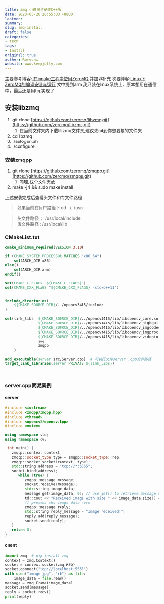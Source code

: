 ```yaml
---
title: zmq 小白简易安装C++版
date: 2023-05-26 20:55:03 +0800
lastmod: 
summary: 
slug: zmq-install
draft: false
categories: 
- tech
tags: 
- Install
original: true
author: Rurouni
website: www.keepjolly.com
---
```

主要参考博客:[ 在cmake工程中使用ZeroMQ](https://www.cnblogs.com/y4247464/p/14241876.html),并加以补充
次要博客:[Linux下ZeroMQ的编译安装与运行](https://blog.csdn.net/qq_41453285/article/details/105989698)
文中提到arm,我只装在linux系统上，原本想用在通信中，最后还是用tcp实现了
## 安装libzmq

1. git clone [https://github.com/zeromq/libzmq.git](https://github.com/zeromq/libzmq.git) 
   1. 在当前文件夹内下载libzmq文件夹,建议先cd到你想要放的文件夹
2. cd libzmq
3. ./autogen.sh
4. ./configure
### 安装zmqpp

1. git clone [https://github.com/zeromq/zmqpp.git](https://github.com/zeromq/zmqpp.git)
   1. 同理,找个文件夹放
2. make -j4 && sudo make install

上述安装完成后查看头文件和库文件路径
> 如果当前在用户路径下 cd ../../user

> 头文件路径 ： /usr/local/include  
> 库文件路径 : /usr/local/lib

### CMakeList.txt
```cmake
cmake_minimum_required(VERSION 3.10)

if (CMAKE_SYSTEM_PROCESSOR MATCHES "x86_64")
    set(ARCH_DIR x86)
else()
    set(ARCH_DIR arm)
endif()

set(CMAKE_C_FLAGS "${CMAKE_C_FLAGS}")
set(CMAKE_CXX_FLAGS "${CMAKE_CXX_FLAGS} -std=c++11")


include_directories(
    ${CMAKE_SOURCE_DIR}/../opencv3415/include
)

set(link_libs  ${CMAKE_SOURCE_DIR}/../opencv3415/lib/libopencv_core.so
               ${CMAKE_SOURCE_DIR}/../opencv3415/lib/libopencv_highgui.so
               ${CMAKE_SOURCE_DIR}/../opencv3415/lib/libopencv_imgcodecs.so
               ${CMAKE_SOURCE_DIR}/../opencv3415/lib/libopencv_imgproc.so
               ${CMAKE_SOURCE_DIR}/../opencv3415/lib/libopencv_videoio.so
               zmq
               zmqpp
    )

add_executable(server src/Server.cpp)  # 可执行文件server .cpp文件路径
target_link_libraries(server PRIVATE ${link_libs})




```
### server.cpp简易案例
#### server
```cpp
#include <iostream>
#include <zmqpp/zmqpp.hpp>
#include <thread>
#include <opencv2/opencv.hpp>
#include <mutex>

using namespace std;
using namespace cv;

 int main() {
   zmqpp::context context;
   zmqpp::socket_type type = zmqpp::socket_type::rep;
   zmqpp::socket socket(context, type);
   std::string address = "tcp://*:5555";
   socket.bind(address);
      while (true) {
         zmqpp::message message;
         socket.receive(message);
         std::string image_data;
         message.get(image_data, 0); // use get() to retrieve message content
         td::cout << "Received image with size " << image_data.size() << " bytes" << std::endl;
         // process the image data here
         zmqpp::message reply;
         std::string reply_message = "Image received!";
         reply.add(reply_message);
         socket.send(reply);
   }
   return 0;
}
```
#### client
```python
import zmq  # pip install zmq
context = zmq.Context()
socket = context.socket(zmq.REQ)
socket.connect("tcp://localhost:5555")
with open("image.jpg", "rb") as file:
    image_data = file.read()
message = zmq.Frame(image_data)
socket.send(message)
reply = socket.recv()
print(reply)
```
